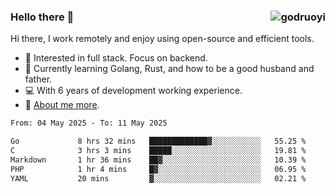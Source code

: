 ### Hello there 👋 <img align="right" src="https://github-readme-stats.vercel.app/api?username=godruoyi&show_icons=true" alt="godruoyi" />

Hi there, I work remotely and enjoy using open-source and efficient tools.

- 🔭 Interested in full stack. Focus on backend.
- 🌱 Currently learning Golang, Rust, and how to be a good husband and father.
- 💻 With 6 years of development working experience.
- 👒 [About me more](https://godruoyi.com/posts/about-godruoyi).



<!--START_SECTION:waka-->

```txt
From: 04 May 2025 - To: 11 May 2025

Go             8 hrs 32 mins   █████████████▓░░░░░░░░░░░   55.25 %
C              3 hrs 3 mins    █████░░░░░░░░░░░░░░░░░░░░   19.81 %
Markdown       1 hr 36 mins    ██▓░░░░░░░░░░░░░░░░░░░░░░   10.39 %
PHP            1 hr 4 mins     █▓░░░░░░░░░░░░░░░░░░░░░░░   06.95 %
YAML           20 mins         ▓░░░░░░░░░░░░░░░░░░░░░░░░   02.21 %
```

<!--END_SECTION:waka-->
